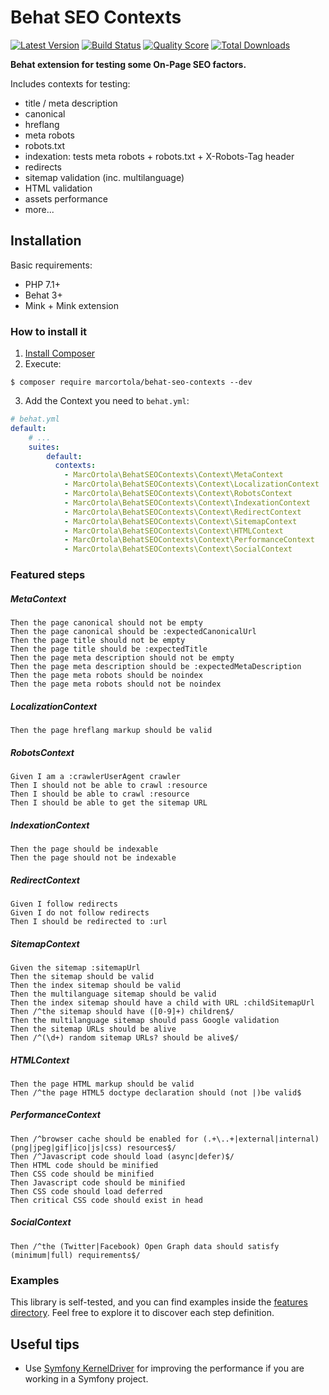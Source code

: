 # Behat SEO Contexts

[![Latest Version](https://img.shields.io/github/release/marcortola/behat-seo-contexts.svg?style=flat-square)](https://github.com/marcortola/behat-seo-contexts/releases)
[![Build Status](https://img.shields.io/travis/marcortola/behat-seo-contexts.svg?style=flat-square)](https://travis-ci.org/marcortola/behat-seo-contexts)
[![Quality Score](https://img.shields.io/scrutinizer/g/marcortola/behat-seo-contexts.svg?style=flat-square)](https://scrutinizer-ci.com/g/marcortola/behat-seo-contexts)
[![Total Downloads](https://img.shields.io/packagist/dt/marcortola/behat-seo-contexts.svg?style=flat-square)](https://packagist.org/packages/marcortola/behat-seo-contexts)

**Behat extension for testing some On-Page SEO factors.**

Includes contexts for testing:
* title / meta description
* canonical
* hreflang
* meta robots
* robots.txt
* indexation: tests meta robots + robots.txt + X-Robots-Tag header
* redirects
* sitemap validation (inc. multilanguage)
* HTML validation
* assets performance
* more...

Installation
------------

Basic requirements:

* PHP 7.1+
* Behat 3+
* Mink + Mink extension

### How to install it

1. [Install Composer](https://getcomposer.org/download/)
2. Execute:

```
$ composer require marcortola/behat-seo-contexts --dev
```

3. Add the Context you need to `behat.yml`:

```yaml
# behat.yml
default:
    # ...
    suites:
        default:
          contexts:
            - MarcOrtola\BehatSEOContexts\Context\MetaContext
            - MarcOrtola\BehatSEOContexts\Context\LocalizationContext
            - MarcOrtola\BehatSEOContexts\Context\RobotsContext
            - MarcOrtola\BehatSEOContexts\Context\IndexationContext
            - MarcOrtola\BehatSEOContexts\Context\RedirectContext
            - MarcOrtola\BehatSEOContexts\Context\SitemapContext
            - MarcOrtola\BehatSEOContexts\Context\HTMLContext
            - MarcOrtola\BehatSEOContexts\Context\PerformanceContext
            - MarcOrtola\BehatSEOContexts\Context\SocialContext

```
### Featured steps
##### MetaContext
```gherkin
Then the page canonical should not be empty
Then the page canonical should be :expectedCanonicalUrl
Then the page title should not be empty
Then the page title should be :expectedTitle
Then the page meta description should not be empty
Then the page meta description should be :expectedMetaDescription
Then the page meta robots should be noindex
Then the page meta robots should not be noindex
```
##### LocalizationContext
```gherkin
Then the page hreflang markup should be valid
```
##### RobotsContext
```gherkin
Given I am a :crawlerUserAgent crawler
Then I should not be able to crawl :resource
Then I should be able to crawl :resource
Then I should be able to get the sitemap URL
```
##### IndexationContext
```gherkin
Then the page should be indexable
Then the page should not be indexable
```
##### RedirectContext
```gherkin
Given I follow redirects
Given I do not follow redirects
Then I should be redirected to :url
```
##### SitemapContext
```gherkin
Given the sitemap :sitemapUrl
Then the sitemap should be valid
Then the index sitemap should be valid
Then the multilanguage sitemap should be valid
Then the index sitemap should have a child with URL :childSitemapUrl
Then /^the sitemap should have ([0-9]+) children$/
Then the multilanguage sitemap should pass Google validation
Then the sitemap URLs should be alive
Then /^(\d+) random sitemap URLs? should be alive$/
```
##### HTMLContext
```gherkin
Then the page HTML markup should be valid
Then /^the page HTML5 doctype declaration should (not |)be valid$
```
##### PerformanceContext
```gherkin
Then /^browser cache should be enabled for (.+\..+|external|internal) (png|jpeg|gif|ico|js|css) resources$/
Then /^Javascript code should load (async|defer)$/
Then HTML code should be minified
Then CSS code should be minified
Then Javascript code should be minified
Then CSS code should load deferred
Then critical CSS code should exist in head
```
##### SocialContext
```gherkin
Then /^the (Twitter|Facebook) Open Graph data should satisfy (minimum|full) requirements$/
```

### Examples
This library is self-tested, and you can find examples inside the [features directory](./tests/features).
Feel free to explore it to discover each step definition.

Useful tips
------------
* Use [Symfony KernelDriver](https://github.com/Behat/Symfony2Extension) for improving the performance if you are working in a Symfony project.
